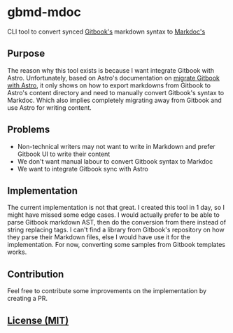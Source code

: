 # gbmd-mdoc
CLI tool to convert synced [Gitbook's](https://gitbook.com) markdown syntax to [Markdoc's](https://markdoc.dev)

## Purpose
The reason why this tool exists is because I want integrate Gitbook with Astro. Unfortunately, based on Astro's documentation on [migrate Gitbook with Astro](https://docs.astro.build/en/guides/migrate-to-astro/from-gitbook/), it only shows on how to export markdowns from Gitbook to Astro's content directory and need to manually convert Gitbook's syntax to Markdoc. Which also implies completely migrating away from Gitbook and use Astro for writing content.

## Problems
- Non-technical writers may not want to write in Markdown and prefer Gitbook UI to write their content
- We don't want manual labour to convert Gitbook syntax to Markdoc
- We want to integrate Gitbook sync with Astro

## Implementation
The current implementation is not that great. I created this tool in 1 day, so I might have missed some edge cases. I would actually prefer to be able to parse Gitbook markdown AST, then do the conversion from there instead of string replacing tags. I can't find a library from Gitbook's repository on how they parse their Markdown files, else I would have use it for the implementation. For now, converting some samples from Gitbook templates works.

## Contribution
Feel free to contribute some improvements on the implementation by creating a PR.

## [License (MIT)](LICENSE)
